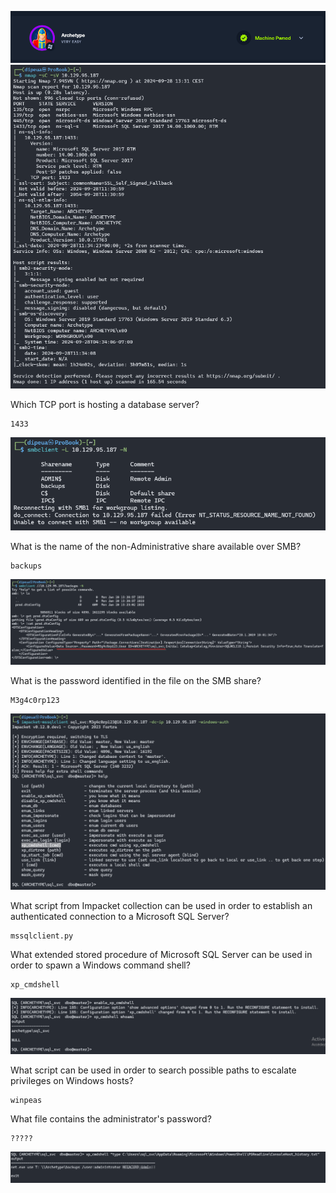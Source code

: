 ![](banner.png)
![](nmap.png)

Which TCP port is hosting a database server?

```
1433
```

![](shares.png)

What is the name of the non-Administrative share available over SMB?

```
backups
```

![](smbclient.png)

What is the password identified in the file on the SMB share?

```
M3g4c0rp123
```

![](msoptions.png)

What script from Impacket collection can be used in order to establish an authenticated connection to a Microsoft SQL Server?

```
mssqlclient.py
```

What extended stored procedure of Microsoft SQL Server can be used in order to spawn a Windows command shell?

```
xp_cmdshell
```

![](exec.png)

What script can be used in order to search possible paths to escalate privileges on Windows hosts?

```
winpeas
```

What file contains the administrator's password?

```
?????
```

![](end.png)